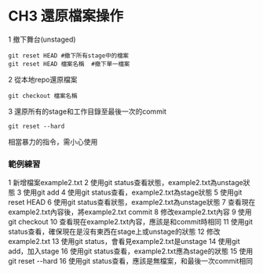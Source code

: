 # CH3 還原檔案操作

1 撤下舞台(unstaged)

    git reset HEAD #撤下所有stage中的檔案
    git reset HEAD 檔案名稱  #撤下單一檔案

2 從本地repo還原檔案

    git checkout 檔案名稱

3 還原所有的stage和工作目錄至最後一次的commit

    git reset --hard

相當暴力的指令，需小心使用

### 範例練習

1 新增檔案example2.txt
2 使用git status查看狀態，example2.txt為unstage狀態
3 使用git add
4 使用git status查看，example2.txt為stage狀態
5 使用git reset HEAD
6 使用git status查看狀態，example2.txt為unstage狀態
7 查看現在example2.txt內容後，將example2.txt commit
8 修改example2.txt內容
9 使用git checkout
10 查看現在example2.txt內容，應該是和commit時相同
11 使用git status查看，確保現在是沒有東西在stage上或unstage的狀態
12 修改example2.txt
13 使用git status，會看見example2.txt是unstage
14 使用git add，加入stage
16 使用git status查看，example2.txt應為stage的狀態
15 使用git reset --hard
16 使用git status查看，應該是無檔案，和最後一次commit相同